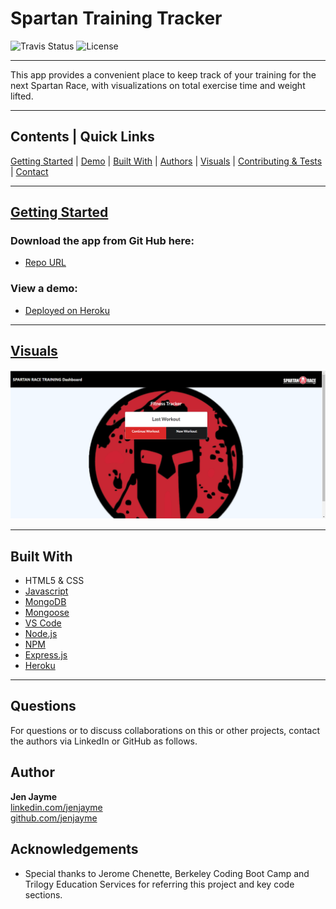 # Spartan Training Tracker
![Travis Status](https://img.shields.io/travis/:jenjayme/spartan-tracker)
![License](https://img.shields.io/github/license/jenjayme/spartan-tracker)
<hr>

This app provides a convenient place to keep track of your training for the next Spartan Race, with visualizations on total exercise time and weight lifted.  

<hr>

## Contents | Quick Links
[Getting Started](#start)     |     [Demo](#demo)     |     [Built With](#built)     |     [Authors](#author)     |     [Visuals](#visuals)     |     [Contributing & Tests](Contributing.md)     |     [Contact](#contact)

<hr>

## [Getting Started](#start)

### Download the app from Git Hub here:
* [Repo URL](https://github.com/JenJayme/spartan-tracker)

### <a id="demo">View a demo:</a> 
* [Deployed on Heroku](https://spartan-tracker.herokuapp.com/#demo)
<hr>

## [Visuals](#visuals)

![Screenshot](public/images/screenshot.png)

<hr>

## <a id="built">Built With</a>
* HTML5 & CSS
* [Javascript](https://www.javascript.com/)
* [MongoDB](https://www.mongodb.com/)
* [Mongoose](https://mongoosejs.com/)
* [VS Code](https://code.visualstudio.com/)
* [Node.js](https://nodejs.org/)
* [NPM](https://www.npmjs.com/)
* [Express.js](https://expressjs.com/)
* [Heroku](https://www.heroku.com/)

<hr>

## <a id="contact">Questions</a>
For questions or to discuss collaborations on this or other projects, contact the authors via LinkedIn or GitHub as follows.

## <a id="author">Author</a>

**Jen Jayme**<br>
[linkedin.com/jenjayme](https://www.linkedin.com/in/jenjayme)<br>
[github.com/jenjayme](https://github.com/JenJayme)


## Acknowledgements
* Special thanks to Jerome Chenette, Berkeley Coding Boot Camp and Trilogy Education Services for referring this project and key code sections.  